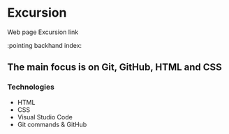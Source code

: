 # Excursion
Web page Excursion link 

:pointing backhand index:
## The main focus is on Git, GitHub, HTML and CSS
### Technologies
+ HTML
+ CSS
+ Visual Studio Code 
+ Git commands & GitHub  